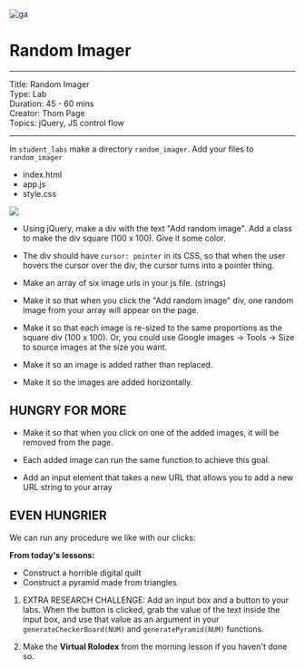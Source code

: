 ![ga](http://mobbook.generalassemb.ly/ga_cog.png)

# Random Imager

---
Title: Random Imager<br>
Type: Lab <br>
Duration: 45 - 60 mins<br>
Creator: Thom Page <br>
Topics: jQuery, JS control flow<br>

---

In `student_labs` make a directory `random_imager`. Add your files to `random_imager`

* index.html
* app.js
* style.css

![](https://i.imgur.com/89MLBWz.png)

* Using jQuery, make a div with the text "Add random image". Add a class to make the div square (100 x 100). Give it some color.

* The div should have `cursor: pointer` in its CSS, so that when the user hovers the cursor over the div, the cursor turns into a pointer thing.

* Make an array of six image urls in your js file. (strings)

* Make it so that when you click the "Add random image" div, one random image from your array will appear on the page.

* Make it so that each image is re-sized to the same proportions as the square div (100 x 100). Or, you could use Google images -> Tools -> Size to source images at the size you want.

* Make it so an image is added rather than replaced.

* Make it so the images are added horizontally.



## HUNGRY FOR MORE

* Make it so that when you click on one of the added images, it will be removed from the page.

* Each added image can run the same function to achieve this goal.

* Add an input element that takes a new URL that allows you to add a new URL string to your array


## EVEN HUNGRIER

We can run any procedure we like with our clicks:

**From today's lessons:**

* Construct a horrible digital quilt
* Construct a pyramid made from triangles

1. EXTRA RESEARCH CHALLENGE: Add an input box and a button to your labs. When the button is clicked, grab the value of the text inside the input box, and use that value as an argument in your `generateCheckerBoard(NUM)` and `generatePyramid(NUM)` functions.

2. Make the **Virtual Rolodex** from the morning lesson if you haven't done so.
